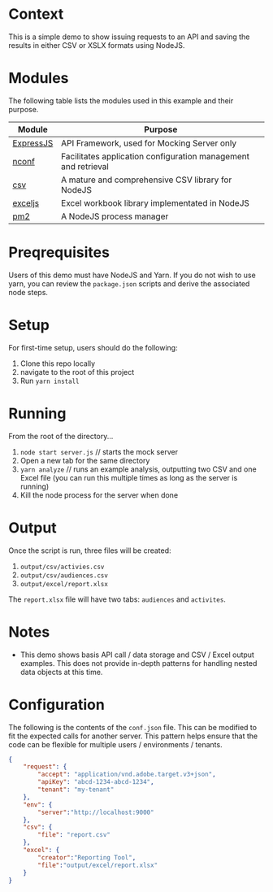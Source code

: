 # Context

This is a simple demo to show issuing requests to an API and saving the results in either CSV or XSLX formats using NodeJS. 

# Modules

The following table lists the modules used in this example and their purpose. 

| Module | Purpose |
|---|---|
| [ExpressJS](https://expressjs.com/) | API Framework, used for Mocking Server only |
| [nconf](https://www.npmjs.com/package/nconf) | Facilitates application configuration management and retrieval |  
| [csv](https://www.npmjs.com/package/csv) | A mature and comprehensive CSV library for NodeJS |
| [exceljs](https://www.npmjs.com/package/exceljs) | Excel workbook library implementated in NodeJS | [cross-fetch](https://www.npmjs.com/package/cross-fetch) | A platform agnostic implementation of the (fetchAPI)[https://developer.mozilla.org/en-US/docs/Web/API/Fetch_API] | 
| [pm2](https://pm2.keymetrics.io/) | A NodeJS process manager |

# Preqrequisites

Users of this demo must have NodeJS and Yarn. If you do not wish to use yarn, you can review the `package.json` scripts and derive the associated node steps.  

# Setup

For first-time setup, users should do the following: 

1. Clone this repo locally
2. navigate to the root of this project
3. Run `yarn install`

# Running 

From the root of the directory...

1. `node start server.js` // starts the mock server
2. Open a new tab for the same directory
3. `yarn analyze` // runs an example analysis, outputting two CSV and one Excel file (you can run this multiple times as long as the server is running)
4. Kill the node process for the server when done

# Output

Once the script is run, three files will be created: 

1. `output/csv/activies.csv`
2. `output/csv/audiences.csv`
3. `output/excel/report.xlsx`

The `report.xlsx` file will have two tabs: `audiences` and `activites`. 

# Notes

- This demo shows basis API call / data storage and CSV / Excel output examples. This does not provide in-depth patterns for handling nested data objects at this time. 

# Configuration

The following is the contents of the `conf.json` file. This can be modified to fit the expected calls for another server. This pattern helps ensure that the code can be flexible for multiple users / environments / tenants. 

```JSON
{
    "request": {
        "accept": "application/vnd.adobe.target.v3+json",
        "apiKey": "abcd-1234-abcd-1234",
        "tenant": "my-tenant"
    }, 
    "env": {
        "server":"http://localhost:9000"
    }, 
    "csv": {
        "file": "report.csv"
    }, 
    "excel": {
        "creator":"Reporting Tool",
        "file":"output/excel/report.xlsx"
    }
}
```